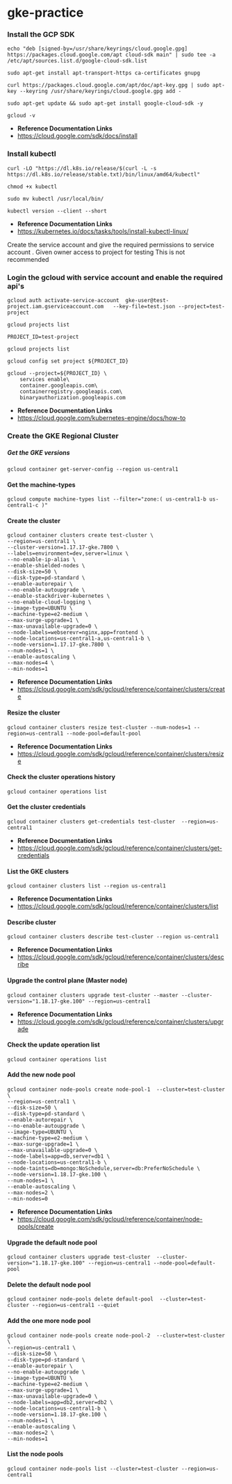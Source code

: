 # gke-practice

### Install the GCP SDK
```
echo "deb [signed-by=/usr/share/keyrings/cloud.google.gpg] https://packages.cloud.google.com/apt cloud-sdk main" | sudo tee -a /etc/apt/sources.list.d/google-cloud-sdk.list

sudo apt-get install apt-transport-https ca-certificates gnupg

curl https://packages.cloud.google.com/apt/doc/apt-key.gpg | sudo apt-key --keyring /usr/share/keyrings/cloud.google.gpg add -

sudo apt-get update && sudo apt-get install google-cloud-sdk -y

gcloud -v
```
- **Reference Documentation Links**
- https://cloud.google.com/sdk/docs/install

### Install kubectl
```
curl -LO "https://dl.k8s.io/release/$(curl -L -s https://dl.k8s.io/release/stable.txt)/bin/linux/amd64/kubectl"

chmod +x kubectl

sudo mv kubectl /usr/local/bin/

kubectl version --client --short
```
- **Reference Documentation Links**
- https://kubernetes.io/docs/tasks/tools/install-kubectl-linux/

Create the service account and give the required permissions to service account . Given owner access to project for testing 
This is not recommended 
### Login the gcloud with service account and enable the required api's
```
gcloud auth activate-service-account  gke-user@test-project.iam.gserviceaccount.com   --key-file=test.json --project=test-project

gcloud projects list

PROJECT_ID=test-project

gcloud projects list

gcloud config set project ${PROJECT_ID}

gcloud --project=${PROJECT_ID} \
    services enable\
    container.googleapis.com\
    containerregistry.googleapis.com\
    binaryauthorization.googleapis.com
```
- **Reference Documentation Links**
- https://cloud.google.com/kubernetes-engine/docs/how-to
### Create the GKE Regional Cluster

##### Get the GKE versions
```
gcloud container get-server-config --region us-central1
```
#### Get the machine-types
```
gcloud compute machine-types list --filter="zone:( us-central1-b us-central1-c )"
```
#### Create the cluster
```
gcloud container clusters create test-cluster \
--region=us-central1 \
--cluster-version=1.17.17-gke.7800 \
--labels=environment=dev,server=linux \
--no-enable-ip-alias \
--enable-shielded-nodes \
--disk-size=50 \
--disk-type=pd-standard \
--enable-autorepair \
--no-enable-autoupgrade \
--enable-stackdriver-kubernetes \
--no-enable-cloud-logging \
--image-type=UBUNTU \
--machine-type=e2-medium \
--max-surge-upgrade=1 \
--max-unavailable-upgrade=0 \
--node-labels=webserevr=nginx,app=frontend \
--node-locations=us-central1-a,us-central1-b \
--node-version=1.17.17-gke.7800 \
--num-nodes=1 \
--enable-autoscaling \
--max-nodes=4 \
--min-nodes=1 
```
- **Reference Documentation Links**
- https://cloud.google.com/sdk/gcloud/reference/container/clusters/create

#### Resize the cluster
```
gcloud container clusters resize test-cluster --num-nodes=1 --region=us-central1 --node-pool=default-pool
```
- **Reference Documentation Links**
- https://cloud.google.com/sdk/gcloud/reference/container/clusters/resize
#### Check the cluster operations history
```
gcloud container operations list
```
#### Get the cluster credentials
```
gcloud container clusters get-credentials test-cluster  --region=us-central1
```
- **Reference Documentation Links**
- https://cloud.google.com/sdk/gcloud/reference/container/clusters/get-credentials

#### List the GKE clusters
```
gcloud container clusters list --region us-central1
```
- **Reference Documentation Links**
- https://cloud.google.com/sdk/gcloud/reference/container/clusters/list
#### Describe cluster
```
gcloud container clusters describe test-cluster --region us-central1
```
- **Reference Documentation Links**
- https://cloud.google.com/sdk/gcloud/reference/container/clusters/describe

#### Upgrade the control plane (Master node)
```
gcloud container clusters upgrade test-cluster --master --cluster-version="1.18.17-gke.100" --region=us-central1
```
- **Reference Documentation Links**
- https://cloud.google.com/sdk/gcloud/reference/container/clusters/upgrade

#### Check the update operation list
```
gcloud container operations list
```
#### Add the new node pool
```
gcloud container node-pools create node-pool-1  --cluster=test-cluster \
--region=us-central1 \
--disk-size=50 \
--disk-type=pd-standard \
--enable-autorepair \
--no-enable-autoupgrade \
--image-type=UBUNTU \
--machine-type=e2-medium \
--max-surge-upgrade=1 \
--max-unavailable-upgrade=0 \
--node-labels=app=db,server=db1 \
--node-locations=us-central1-b \
--node-taints=db=mongo:NoSchedule,server=db:PreferNoSchedule \
--node-version=1.18.17-gke.100 \
--num-nodes=1 \
--enable-autoscaling \
--max-nodes=2 \
--min-nodes=0
```

- **Reference Documentation Links**
- https://cloud.google.com/sdk/gcloud/reference/container/node-pools/create
#### Upgrade the default node pool
```
gcloud container clusters upgrade test-cluster  --cluster-version="1.18.17-gke.100" --region=us-central1 --node-pool=default-pool
```
#### Delete the default node pool
```
gcloud container node-pools delete default-pool  --cluster=test-cluster --region=us-central1 --quiet 
```

#### Add the one more node pool
```
gcloud container node-pools create node-pool-2  --cluster=test-cluster \
--region=us-central1 \
--disk-size=50 \
--disk-type=pd-standard \
--enable-autorepair \
--no-enable-autoupgrade \
--image-type=UBUNTU \
--machine-type=e2-medium \
--max-surge-upgrade=1 \
--max-unavailable-upgrade=0 \
--node-labels=app=db2,server=db2 \
--node-locations=us-central1-b \
--node-version=1.18.17-gke.100 \
--num-nodes=1 \
--enable-autoscaling \
--max-nodes=2 \
--min-nodes=1
```
#### List the node pools
```
gcloud container node-pools list --cluster=test-cluster --region=us-central1
```
